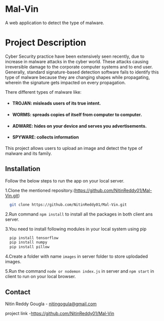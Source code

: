
# Mal-Vin 
A web application to detect the type of malware.

# Project Description
Cyber Security practice have been extensively seen recently, due to increase in malware attacks 
in the cyber world. These attacks causing irreversible damage to the corporate computer systems 
and to end user. Generally, standard signature-based detection software fails to identify this type 
of malware because they are changing shapes while propagating, wherein the signature gets 
impacted on every propagation.

There different types of malware like:

- #### TROJAN: misleads users of its true intent.
- #### WORMS: spreads copies of itself from computer to computer.
- #### ADWARE: hides on your device and serves you advertisements.
- #### SPYWARE: collects information 

This project allows users to upload an image and detect the type of malware and its family.
    

## Installation

Follow the below steps to run the app on your local server.

1.Clone the mentioned repository.(https://github.com/NitinReddy01/Mal-Vin.git) 
```bash
  git clone https://github.com/NitinReddy01/Mal-Vin.git
```
2.Run command `npm install` to install all the packages in both client ans server.

3.You need to install following modules in your local system using pip
```bash
  pip install tensorflow
  pip install numpy
  pip install pillow
```
4.Create a folder with name `images` in server folder to store uplodaded images.

5.Run the command `node or nodemon index.js` in server and `npm start` in client to run on your local browser.


    
## Contact

Nitin Reddy Gougla - nitingogula@gmail.com

project link -https://github.com/NitinReddy01/Mal-Vin 

